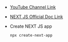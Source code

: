 - [YouTube Channel Link](https://www.youtube.com/@geekyshows)

- [NEXT JS Official Doc Link](https://nextjs.org/)

- Create NEXT JS app

    ```bash
    npx create-next-app
    ```